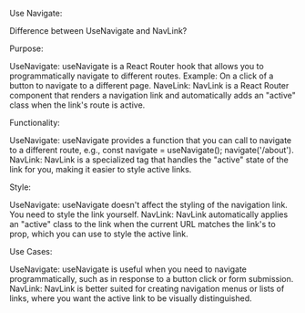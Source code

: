 
Use Navigate:

Difference between UseNavigate and NavLink?

Purpose:

UseNavigate: useNavigate is a React Router hook that allows you to programmatically navigate to different routes. Example: On a click of a button to navigate to a different page.
NaveLink: NavLink is a React Router component that renders a navigation link and automatically adds an "active" class when the link's route is active.


Functionality:

UseNavigate: useNavigate provides a function that you can call to navigate to a different route, e.g., const navigate = useNavigate(); navigate('/about').
NavLink: NavLink is a specialized <a> tag that handles the "active" state of the link for you, making it easier to style active links.


Style:

UseNavigate: useNavigate doesn't affect the styling of the navigation link. You need to style the link yourself.
NavLink: NavLink automatically applies an "active" class to the link when the current URL matches the link's to prop, which you can use to style the active link.


Use Cases:

UseNavigate: useNavigate is useful when you need to navigate programmatically, such as in response to a button click or form submission.
NavLink: NavLink is better suited for creating navigation menus or lists of links, where you want the active link to be visually distinguished.


